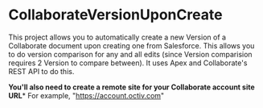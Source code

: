 # CollaborateVersionUponCreate

This project allows you to automatically create a new Version of a Collaborate document upon creating one from Salesforce. This allows you to do version comparison for any and all edits (since Version comparision requires 2 Version to compare between). It uses Apex and Collaborate's REST API to do this.

**You'll also need to create a remote site for your Collaborate account site URL***
For example, "https://account.octiv.com"
